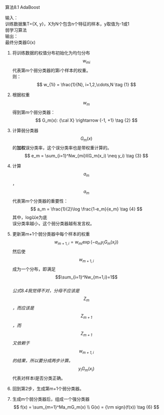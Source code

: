 算法8.1 AdaBoost

输入：  
训练数据集T={X, y}，X为N个包含n个特征的样本，y取值为-1或1  
弱学习算法  
输出：  
最终分类器G(x)

1. 将训练数据的权值分布初始化为均匀分布  
$$w_{mi}$$代表第m个弱分类器的第i个样本的权重。  
则：
$$
w_{1i} = \frac{1}{N}, i=1,2,\cdots,N \tag {1}
$$

2. 根据权重$$w_m$$得到第m个弱分类器：  
$$
G_m(x): {\cal X} \rightarrow {-1, +1} \tag {2}
$$

3. 计算弱分类器$$G_m(x)$$的**加权**误分类率，这个误分类率也是带权重计算的。  
$$
e_m = \sum_{i=1}^Nw_{mi}I(G_m(x_i) \neq y_i) \tag {3}
$$

4. 计算$$a_m$$，$$a_m$$代表第m个分类器的重要性：  
$$
a_m = \frac{1}{2}\log \frac{1-e_m}{e_m} \tag {4}
$$
其中，log以e为底  
误分类率越小，这个弱分类器越有发言权。  

5. 更新第m+1个弱分类器中每个样本的权重   
$$
w_{m+1,i} = w_{mi}\exp (-a_my_iG_m(x_i)) \tag {5}
$$
然后使$$w_{m+1,i}$$成为一个分布，即满足$$\sum_{i=1}^Nw_{m+1,i}=1$$  
*公式8.4我觉得不对，分母不应该是$$Z_m$$，而应该是$$Z_{m+1}$$，而$$Z_{m+1}$$又依赖于$$w_{m+1,i}$$的结果，所以要分成两步计算。*    
$$y_iG_m(x_i)$$代表对样本i是否分类正确。  
6. 回到第2步，生成第m+1个弱分类器。  
7. 生成m个弱分类器后，组成一个强分类器  
$$
f(x) = \sum_{m=1}^Ma_mG_m(x)   \\
G(x) = {\rm sign}(f(x))  \tag {6}
$$